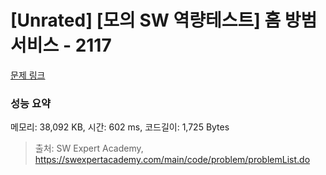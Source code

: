 # [Unrated] [모의 SW 역량테스트] 홈 방범 서비스 - 2117 

[문제 링크](https://swexpertacademy.com/main/code/problem/problemDetail.do?contestProbId=AV5V61LqAf8DFAWu) 

### 성능 요약

메모리: 38,092 KB, 시간: 602 ms, 코드길이: 1,725 Bytes



> 출처: SW Expert Academy, https://swexpertacademy.com/main/code/problem/problemList.do